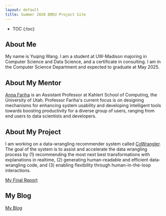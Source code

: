 ```yaml
---
layout: default
title: Summer 2020 DREU Project Site
---
```


- TOC
  {:toc}

## About Me

My name is Yuqing Wang. I am a student at UW-Madison majoring in Computer Science and Data Science, and a certificate in consulting. I am in the Computer Science Department and expected to graduate at May 2025.

## About My Mentor

[Anna Fariha](https://afariha.github.io) is an Assistant Professor at Kahlert School of Computing, the University of Utah. Professor Fariha's current focus is on designing mechanisms for enhancing system usability and developing intelligent tools towards boosting productivity for a diverse group of users, ranging from end users to data scientists and developers.

## About My Project

I am working on a data-wrangling recommender system called [CoWrangler](https://dl.acm.org/doi/10.1145/3555041.3589722).
The goal of the system is to assist and accelerate the data wrangling process by (1) recommending the most next best transformations with explanations in realtime, (2) generating human-readable and efficient data-wrangling code, and (3) enabling flexibility through human-in-the-loop interactions.

[My Final Report](files/finalreport.pdf)

## My Blog

[My Blog](blog.html)
